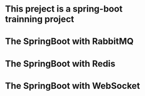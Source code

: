 # This preject is a spring-boot trainning project 

# The SpringBoot with RabbitMQ

# The SpringBoot with Redis

# The SpringBoot with WebSocket
